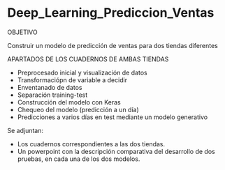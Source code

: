 # Deep_Learning_Prediccion_Ventas

OBJETIVO

Construir un modelo de predicción de ventas para dos tiendas diferentes

APARTADOS DE LOS CUADERNOS DE AMBAS TIENDAS

- Preprocesado inicial y visualización de datos
- Transformaciópn de variable a decidir
- Enventanado de datos
- Separación training-test
- Construcción del modelo con Keras
- Chequeo del modelo (predicción a un día)
- Predicciones a varios días en test mediante un modelo generativo

Se adjuntan:

- Los cuadernos correspondientes a las dos tiendas. 
- Un powerpoint con la descripción comparativa del desarrollo de dos pruebas, en cada una de los dos modelos.
